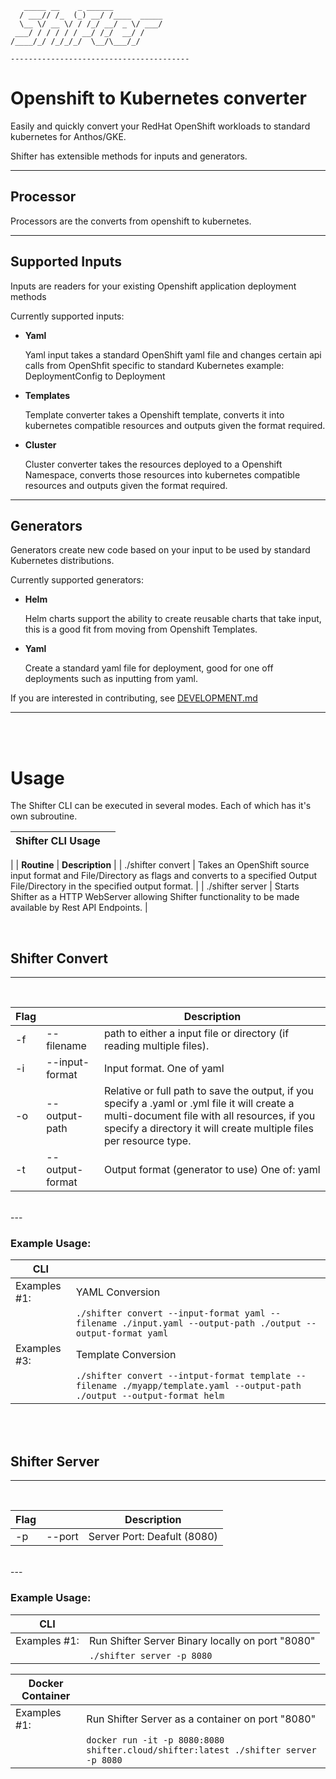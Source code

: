 ```
   _____ __    _ ______
  / ___// /_  (_) __/ /____  _____
  \__ \/ __ \/ / /_/ __/ _ \/ ___/
 ___/ / / / / / __/ /_/  __/ /
/____/_/ /_/_/_/  \__/\___/_/

----------------------------------------
```

# Openshift to Kubernetes converter

Easily and quickly convert your RedHat OpenShift workloads to standard kubernetes for Anthos/GKE.

Shifter has extensible methods for inputs and generators.

---

## Processor

Processors are the converts from openshift to kubernetes.

---

## Supported Inputs

Inputs are readers for your existing Openshift application deployment methods

Currently supported inputs:

- **Yaml**

  Yaml input takes a standard OpenShift yaml file and changes certain api calls from OpenShfit specific to standard Kubernetes example: DeploymentConfig to Deployment

- **Templates**

  Template converter takes a Openshift template, converts it into kubernetes compatible resources and outputs given the format required.

- **Cluster**

  Cluster converter takes the resources deployed to a Openshift Namespace, converts those resources into kubernetes compatible resources and outputs given the format required.

---

## Generators

Generators create new code based on your input to be used by standard Kubernetes distributions.

Currently supported generators:

- **Helm**

  Helm charts support the ability to create reusable charts that take input, this is a good fit from moving from Openshift Templates.

- **Yaml**

  Create a standard yaml file for deployment, good for one off deployments such as inputting from yaml.

If you are interested in contributing, see [DEVELOPMENT.md](./DEVELOPMENT.md)

---

<br>
<br>

# Usage

The Shifter CLI can be executed in several modes. Each of which has it's own subroutine.

| Shifter CLI Usage ||
| ----------------- | ----------------------------------------------------------------------------------------------------------------------------------------------------
 |
| **Routine**       | **Description**                                                                                                                                      |
| ./shifter convert | Takes an OpenShift source input format and File/Directory as flags and converts to a specified Output File/Directory in the specified output format. |
| ./shifter server  | Starts Shifter as a HTTP WebServer allowing Shifter functionality to be made available by Rest API Endpoints.                                        |

<br>

## Shifter Convert
---
<br>

| **Flag**       | |**Description**        |
| ----------------- | ----------------- | ---------------------------------------------------------------------------------------------------------------------------------------------------- |
| -f | --filename |path to either a input file or directory (if reading multiple files).|
| -i | --input-format |Input format. One of yaml|template (Default: yaml).|
| -o | --output-path |Relative or full path to save the output, if you specify a .yaml or .yml file it will create a multi-document file with all resources, if you specify a directory it will create multiple files per resource type.|
| -t | --output-format |Output format (generator to use) One of: yaml|helm|

<br>
---

### Example Usage:

| **CLI**       |       |
| ----------------- | ---------------------------------------------------------------------------------------------------------------------------------------------------- |
| Examples #1: | YAML Conversion |
| |`./shifter convert --input-format yaml --filename ./input.yaml --output-path ./output --output-format yaml` |
| Examples #3: | Template Conversion |
| |`./shifter convert --intput-format template --filename ./myapp/template.yaml --output-path ./output --output-format helm` |

<br><br>

## Shifter Server
---
<br>

| **Flag**       | |**Description**        |
| ----------------- | ----------------- | ---------------------------------------------------------------------------------------------------------------------------------------------------- |
| -p | --port |Server Port: Deafult (8080)|

<br>
---

### Example Usage:

| **CLI**       |       |
| ----------------- | ---------------------------------------------------------------------------------------------------------------------------------------------------- |
| Examples #1: |Run Shifter Server Binary locally on port "8080" |
| |`./shifter server -p 8080` |


| **Docker Container**       |       |
| ----------------- | ---------------------------------------------------------------------------------------------------------------------------------------------------- |
| Examples #1: |Run Shifter Server as a container on port "8080" |
| |`docker run -it -p 8080:8080 shifter.cloud/shifter:latest ./shifter server -p 8080` |


